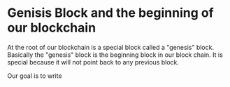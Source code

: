 Genisis Block and the beginning of our blockchain
=============================================================

At the root of our blockchain is a special block called a "genesis" block.  
Basically the "genesis" block is the beginning block in our block chain.  It is
special because it will not point back to any previous block.

Our goal is to write
